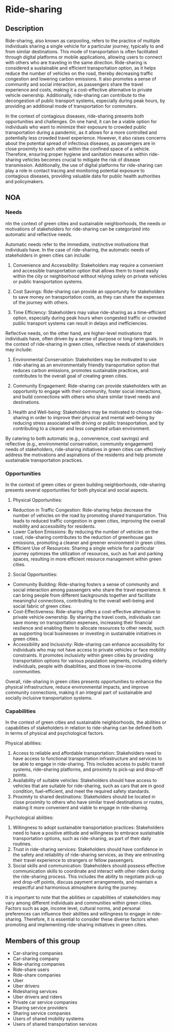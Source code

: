 # Ride-sharing

## Description

Ride-sharing, also known as carpooling, refers to the practice of multiple individuals sharing a single vehicle for a particular journey, typically to and from similar destinations. This mode of transportation is often facilitated through digital platforms or mobile applications, allowing users to connect with others who are traveling in the same direction. Ride-sharing is considered a sustainable and efficient transportation option, as it helps reduce the number of vehicles on the road, thereby decreasing traffic congestion and lowering carbon emissions. It also promotes a sense of community and social interaction, as passengers share the travel experience and costs, making it a cost-effective alternative to private vehicle ownership. Additionally, ride-sharing can contribute to the decongestion of public transport systems, especially during peak hours, by providing an additional mode of transportation for commuters.

In the context of contagious diseases, ride-sharing presents both opportunities and challenges. On one hand, it can be a viable option for individuals who want to minimize their exposure to crowded public transportation during a pandemic, as it allows for a more controlled and potentially less crowded travel experience. However, it also raises concerns about the potential spread of infectious diseases, as passengers are in close proximity to each other within the confined space of a vehicle. Therefore, ensuring proper hygiene and sanitation measures within ride-sharing vehicles becomes crucial to mitigate the risk of disease transmission. Additionally, the use of digital platforms for ride-sharing can play a role in contact tracing and monitoring potential exposure to contagious diseases, providing valuable data for public health authorities and policymakers.

## NOA

### Needs

nIn the context of green cities and sustainable neighborhoods, the needs or motivations of stakeholders for ride-sharing can be categorized into automatic and reflective needs.

Automatic needs refer to the immediate, instinctive motivations that individuals have. In the case of ride-sharing, the automatic needs of stakeholders in green cities can include:

1. Convenience and Accessibility: Stakeholders may require a convenient and accessible transportation option that allows them to travel easily within the city or neighborhood without relying solely on private vehicles or public transportation systems.

2. Cost Savings: Ride-sharing can provide an opportunity for stakeholders to save money on transportation costs, as they can share the expenses of the journey with others.

3. Time Efficiency: Stakeholders may value ride-sharing as a time-efficient option, especially during peak hours when congested traffic or crowded public transport systems can result in delays and inefficiencies.

Reflective needs, on the other hand, are higher-level motivations that individuals have, often driven by a sense of purpose or long-term goals. In the context of ride-sharing in green cities, reflective needs of stakeholders may include:

1. Environmental Conservation: Stakeholders may be motivated to use ride-sharing as an environmentally friendly transportation option that reduces carbon emissions, promotes sustainable practices, and contributes to the overall goal of creating green cities.

2. Community Engagement: Ride-sharing can provide stakeholders with an opportunity to engage with their community, foster social interactions, and build connections with others who share similar travel needs and destinations.

3. Health and Well-being: Stakeholders may be motivated to choose ride-sharing in order to improve their physical and mental well-being by reducing stress associated with driving or public transportation, and by contributing to a cleaner and less congested urban environment.

By catering to both automatic (e.g., convenience, cost savings) and reflective (e.g., environmental conservation, community engagement) needs of stakeholders, ride-sharing initiatives in green cities can effectively address the motivations and aspirations of the residents and help promote sustainable transportation practices.

### Opportunities

In the context of green cities or green building neighborhoods, ride-sharing presents several opportunities for both physical and social aspects. 

1. Physical Opportunities:
- Reduction in Traffic Congestion: Ride-sharing helps decrease the number of vehicles on the road by promoting shared transportation. This leads to reduced traffic congestion in green cities, improving the overall mobility and accessibility for residents.
- Lower Carbon Emissions: By reducing the number of vehicles on the road, ride-sharing contributes to the reduction of greenhouse gas emissions, promoting a cleaner and greener environment in green cities.
- Efficient Use of Resources: Sharing a single vehicle for a particular journey optimizes the utilization of resources, such as fuel and parking spaces, resulting in more efficient resource management within green cities.

2. Social Opportunities:
- Community Building: Ride-sharing fosters a sense of community and social interaction among passengers who share the travel experience. It can bring people from different backgrounds together and facilitate meaningful connections, contributing to the overall well-being and social fabric of green cities.
- Cost-Effectiveness: Ride-sharing offers a cost-effective alternative to private vehicle ownership. By sharing the travel costs, individuals can save money on transportation expenses, increasing their financial resilience and enabling them to allocate resources to other needs, such as supporting local businesses or investing in sustainable initiatives in green cities.
- Accessibility and Inclusivity: Ride-sharing can enhance accessibility for individuals who may not have access to private vehicles or face mobility constraints. It promotes inclusivity within green cities by providing transportation options for various population segments, including elderly individuals, people with disabilities, and those in low-income communities.

Overall, ride-sharing in green cities presents opportunities to enhance the physical infrastructure, reduce environmental impacts, and improve community connections, making it an integral part of sustainable and socially inclusive transportation systems.

### Capabilities

In the context of green cities and sustainable neighborhoods, the abilities or capabilities of stakeholders in relation to ride-sharing can be defined both in terms of physical and psychological factors. 

Physical abilities: 
1. Access to reliable and affordable transportation: Stakeholders need to have access to functional transportation infrastructure and services to be able to engage in ride-sharing. This includes access to public transit systems, ride-sharing platforms, and proximity to pick-up and drop-off points.
2. Availability of suitable vehicles: Stakeholders should have access to vehicles that are suitable for ride-sharing, such as cars that are in good condition, fuel-efficient, and meet the required safety standards.
3. Proximity to shared destinations: Stakeholders should be located in close proximity to others who have similar travel destinations or routes, making it more convenient and viable to engage in ride-sharing.

Psychological abilities:
1. Willingness to adopt sustainable transportation practices: Stakeholders need to have a positive attitude and willingness to embrace sustainable transportation options, such as ride-sharing, as part of their daily routines.
2. Trust in ride-sharing services: Stakeholders should have confidence in the safety and reliability of ride-sharing services, as they are entrusting their travel experience to strangers or fellow passengers.
3. Social skills and communication: Stakeholders should possess effective communication skills to coordinate and interact with other riders during the ride-sharing process. This includes the ability to negotiate pick-up and drop-off points, discuss payment arrangements, and maintain a respectful and harmonious atmosphere during the journey.

It is important to note that the abilities or capabilities of stakeholders may vary among different individuals and communities within green cities. Factors such as age, income level, cultural norms, and personal preferences can influence their abilities and willingness to engage in ride-sharing. Therefore, it is essential to consider these diverse factors when promoting and implementing ride-sharing initiatives in green cities.

## Members of this group

* Car-sharing companies
* Car-sharing company
* Ride-sharing companies
* Ride-share users
* Ride-share companies
* Uber
* Uber drivers
* Ridesharing services
* Uber drivers and riders
* Private car service companies
* Sharing service providers
* Sharing service companies
* Users of shared mobility systems
* Users of shared transportation services